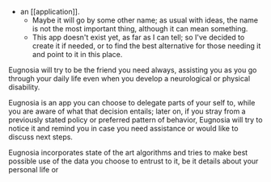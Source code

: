 - an [[application]].
  - Maybe it will go by some other name; as usual with ideas, the name is not the most important thing, although it can mean something.
  - This app doesn't exist yet, as far as I can tell; so I've decided to create it if needed, or to find the best alternative for those needing it and point to it in this place.

Eugnosia will try to be the friend you need always, assisting you as you go through your daily life even when you develop a neurological or physical disability.

Eugnosia is an app you can choose to delegate parts of your self to, while you are aware of what that decision entails; later on, if you stray from a previously stated policy or preferred pattern of behavior, Eugnosia will try to notice it and remind you in case you need assistance or would like to discuss next steps.

Eugnosia incorporates state of the art algorithms and tries to make best possible use of the data you choose to entrust to it, be it details about your personal life or 